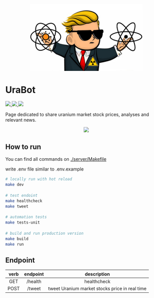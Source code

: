 <p align="center">
  <!-- cover image -->
  <img width="70%" src="https://raw.githubusercontent.com/victorabarros/ura-bot/main/assets/UraBot_profile01.png" />
</p>

# UraBot

<p>
  <!-- badgets -->
  <a href="https://www.easycron.com/user">
    <img height="30px" src="https://www.easycron.com/apple-touch-icon-180x180.png" />
  </a>
  <a href="https://dashboard.heroku.com/apps/ura-bot-server">
    <img height="30px" src="https://www.herokucdn.com/deploy/button.svg" />
  </a>
  <a href="https://codeclimate.com/github/victorabarros/ura-bot">
  <!-- TODO add to CI -->
    <img src="https://api.codeclimate.com/v1/badges/a99a88d28ad37a79dbf6/maintainability" />
  </a>
</p>

Page dedicated to share uranium market stock prices, analyses and relevant news.

<p align="center">
  <a href="https://twitter.com/UraniumStockBot">
    <img height="50px" src="https://upload.wikimedia.org/wikipedia/pt/thumb/3/3d/Twitter_logo_2012.svg/1200px-Twitter_logo_2012.svg.png" />
  </a>
</p>

## How to run

You can find all commands on [./server/Makefile](https://github.com/victorabarros/ura-bot/blob/main/server/Makefile)

write .env file similar to .env.example

```sh
# locally run with hot reload
make dev

# test endoint
make healthcheck
make tweet

# automation tests
make tests-unit

# build and run production version
make build
make run
```

## Endpoint

|verb|endpoint|description|
|:-:|:-:|:-:|
|GET|/health|healthcheck|
|POST|/tweet|tweet Uranium market stocks price in real time|

<!--
## Improvements

- message:
  - variation D-1 D-7 D-30 D-90 interaction => happy, money, sad, booom
  - add uranium/nuclear/energy icon 📉
  - add Good Morning! -> when is the first tweet of the day
  - add See ya! -> when is the last tweet of the day
  - add Have a nice and sunny weekend! -> when is the last tweet of friday
  - improve body message (like https://twitter.com/DolarBipolar/status/1458801696017113093 https://twitter.com/precodobitcoin/status/1460951202531794951 and add font/vendor)
  - tweet relevant news (understand what's better hour and schedule it)
- codecov https://app.codecov.io/gh/victorabarros/ura-bot
- CI
- integration tests - get QA credentials
-->
